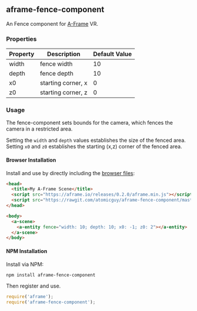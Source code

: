 ## aframe-fence-component

An Fence component for [A-Frame](https://aframe.io) VR.

### Properties

| Property | Description | Default Value |
| -------- | ----------- | ------------- |
|   width  | fence width |        10     |
|   depth  | fence depth |        10     |
|   x0     | starting corner, x | 0      |
|   z0     | starting corner, z | 0      |

### Usage

The fence-component sets bounds for the camera, which fences the camera in a restricted area.

Setting the `width` and `depth` values establishes the size of the fenced area.
Setting `x0` and `z0` establishes the starting (x,z) corner of the fenced area.

#### Browser Installation

Install and use by directly including the [browser files](dist):

```html
<head>
  <title>My A-Frame Scene</title>
  <script src="https://aframe.io/releases/0.2.0/aframe.min.js"></script>
  <script src="https://rawgit.com/atomicguy/aframe-fence-component/master/dist/aframe-fence-component.min.js"></script>
</head>

<body>
  <a-scene>
    <a-entity fence="width: 10; depth: 10; x0: -1; z0: 2"></a-entity>
  </a-scene>
</body>
```

#### NPM Installation

Install via NPM:

```bash
npm install aframe-fence-component
```

Then register and use.

```js
require('aframe');
require('aframe-fence-component');
```
